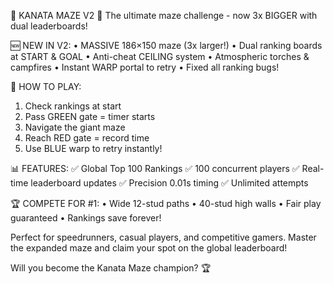🌟 KANATA MAZE V2 🌟
The ultimate maze challenge - now 3x BIGGER with dual leaderboards!

🆕 NEW IN V2:
• MASSIVE 186×150 maze (3x larger!)
• Dual ranking boards at START & GOAL
• Anti-cheat CEILING system
• Atmospheric torches & campfires
• Instant WARP portal to retry
• Fixed all ranking bugs!

🏁 HOW TO PLAY:
1. Check rankings at start
2. Pass GREEN gate = timer starts
3. Navigate the giant maze
4. Reach RED gate = record time
5. Use BLUE warp to retry instantly!

📊 FEATURES:
✅ Global Top 100 Rankings
✅ 100 concurrent players
✅ Real-time leaderboard updates
✅ Precision 0.01s timing
✅ Unlimited attempts

🏆 COMPETE FOR #1:
• Wide 12-stud paths
• 40-stud high walls
• Fair play guaranteed
• Rankings save forever!

Perfect for speedrunners, casual players, and competitive gamers. Master the expanded maze and claim your spot on the global leaderboard!

Will you become the Kanata Maze champion? 🏆